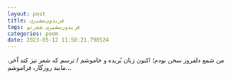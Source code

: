 ```yaml
---
layout: post
title: فریدون‌مشیری
tags: فریدون‌مشیری شعر‌نو
categories: poem
date: 2023-05-12 11:58:21.798524
---
```


من شمع دلفروز سخن بودم؛ اکنون زبان بُریده و خاموشم / ترسم که شعر نیز کند آخر، مانند روزگار، فراموشم...